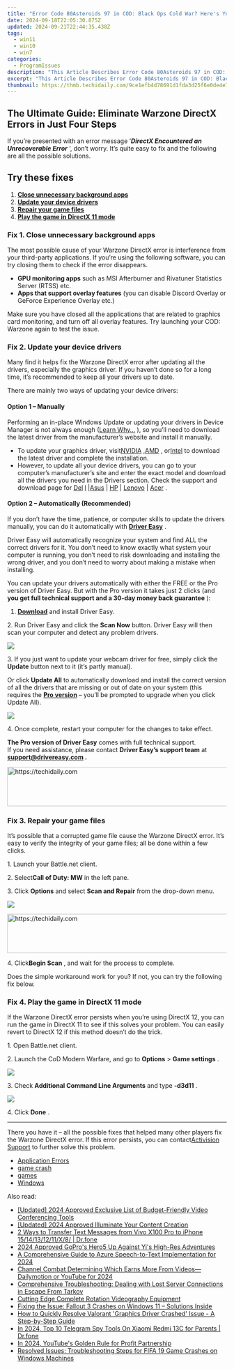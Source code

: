 ```yaml
---
title: "Error Code 80Asteroids 97 in COD: Black Ops Cold War? Here's Your Ultimate Fix"
date: 2024-09-18T22:05:30.875Z
updated: 2024-09-21T22:44:35.438Z
tags:
  - win11
  - win10
  - win7
categories:
  - ProgramIssues
description: "This Article Describes Error Code 80Asteroids 97 in COD: Black Ops Cold War? Here's Your Ultimate Fix"
excerpt: "This Article Describes Error Code 80Asteroids 97 in COD: Black Ops Cold War? Here's Your Ultimate Fix"
thumbnail: https://thmb.techidaily.com/9ce1efb4d78691d1fda3d25f6e0de4e7036d8fbbf749d1e5f5caf96b519e32e1.png
---
```


## The Ultimate Guide: Eliminate Warzone DirectX Errors in Just Four Steps

If you’re presented with an error message ‘_**DirectX Encountered an Unrecoverable Error**_ ‘, don’t worry. It’s quite easy to fix and the following are all the possible solutions.

## Try these fixes

1. **[Close unnecessary background apps](https://tools.techidaily.com/drivereasy/download/)**
2. **[Update your device drivers](https://tools.techidaily.com/drivereasy/download/)**
3. **[Repair your game files](https://tools.techidaily.com/drivereasy/download/)**
4. **[Play the game in DirectX 11 mode](https://tools.techidaily.com/drivereasy/download/)**

### Fix 1\. Close unnecessary background apps

 The most possible cause of your Warzone DirectX error is interference from your third-party applications. If you’re using the following software, you can try closing them to check if the error disappears.

* **GPU monitoring apps** such as MSI Afterburner and Rivatuner Statistics Server (RTSS) etc.
* **Apps that support overlay features** (you can disable Discord Overlay or GeForce Experience Overlay etc.)

 Make sure you have closed all the applications that are related to graphics card monitoring, and turn off all overlay features. Try launching your COD: Warzone again to test the issue.

### Fix 2\. Update your device drivers

 Many find it helps fix the Warzone DirectX error after updating all the drivers, especially the graphics driver. If you haven’t done so for a long time, it’s recommended to keep all your drivers up to date.

There are mainly two ways of updating your device drivers:

#### Option 1 – Manually

 Performing an in-place Windows Update or updating your drivers in Device Manager is not always enough ([Learn Why…](https://tools.techidaily.com/drivereasy/download/) ), so you’ll need to download the latest driver from the manufacturer’s website and install it manually.

* To update your graphics driver, visit[NVIDIA](https://tools.techidaily.com/drivereasy/download/) ,[AMD](https://www.amd.com/en/support) , or[Intel](https://downloadcenter.intel.com/) to download the latest driver and complete the installation.
* However, to update all your device drivers, you can go to your computer’s manufacturer’s site and enter the exact model and download all the drivers you need in the Drivers section. Check the support and download page for[](https://shop-links.co/link/?exclusive=1&publisher_slug=itechdaily19598&url=https%3A%2F%2Fwww.dell.com%2Fsupport%2Fhome%2Fen-us%3Fapp%3Dproducts) [Del](https://shop-links.co/link/?exclusive=1&publisher_slug=itechdaily19598&url=https%3A%2F%2Fwww.dell.com%2Fsupport%2Fhome%2Fen-us%3Fapp%3Dproducts) [l](https://shop-links.co/link/?exclusive=1&publisher_slug=itechdaily19598&url=https%3A%2F%2Fwww.dell.com%2Fsupport%2Fhome%2Fen-us%3Fapp%3Dproducts) |[Asus](https://www.asus.com/support/Download-Center/) | [HP](https://support.hp.com/us-en/drivers) | [Lenovo](https://shop-links.co/link/?exclusive=1&publisher_slug=itechdaily19598&url=https%3A%2F%2Fsupport.lenovo.com%2Fus%2Fen%2F) | [Acer](https://www.acer.com/ac/en/IN/content/drivers) .

#### Option 2 – Automatically (Recommended)

 If you don’t have the time, patience, or computer skills to update the drivers manually, you can do it automatically with **[Driver Easy](https://tools.techidaily.com/drivereasy/download/)**  .

 Driver Easy will automatically recognize your system and find ALL the correct drivers for it. You don’t need to know exactly what system your computer is running, you don’t need to risk downloading and installing the wrong driver, and you don’t need to worry about making a mistake when installing.

 You can update your drivers automatically with either the FREE or the Pro version of Driver Easy. But with the Pro version it takes just 2 clicks (and   **you get full technical support and a 30-day money back guarantee** ):

 1. **[Download](https://tools.techidaily.com/drivereasy/download/)**  and install Driver Easy.

 2\. Run Driver Easy and click the **Scan Now** button. Driver Easy will then scan your computer and detect any problem drivers.

![](https://images.drivereasy.com/wp-content/uploads/2020/12/Scan-now-1.jpg)

 3\. If you just want to update your webcam driver for free, simply click the **Update** button next to it (it’s partly manual).  
  
 Or click **Update All** to automatically download and install the correct version of all the drivers that are missing or out of date on your system (this requires the **[](https://tools.techidaily.com/drivereasy/download/) [Pro version](https://tools.techidaily.com/drivereasy/download/)**  – you’ll be prompted to upgrade when you click Update All).

![](https://images.drivereasy.com/wp-content/uploads/2020/08/3080.jpg)

4\. Once complete, restart your computer for the changes to take effect.

**The Pro version of Driver Easy** comes with full technical support.  
 If you need assistance, please contact **Driver Easy’s support team** at **[support@drivereasy.com](https://tools.techidaily.com/drivereasy/download/) .**

<!-- affiliate ads begin -->
<a href="https://appsumo.8odi.net/c/5597632/2044586/7443" target="_top" id="2044586">
  <img src="//a.impactradius-go.com/display-ad/7443-2044586" border="0" alt="https://techidaily.com" width="728" height="90"/>
</a>
<img height="0" width="0" src="https://appsumo.8odi.net/i/5597632/2044586/7443" style="position:absolute;visibility:hidden;" border="0" />
<!-- affiliate ads end -->

### Fix 3\. Repair your game files

 It’s possible that a corrupted game file cause the Warzone DirectX error. It’s easy to verify the integrity of your game files; all be done within a few clicks.

1\. Launch your Battle.net client.

 2\. Select**Call of Duty: MW** in the left pane.

 3\. Click **Options** and select **Scan and Repair** from the drop-down menu.

![](https://images.drivereasy.com/wp-content/uploads/2021/03/warzone.jpg)

<!-- affiliate ads begin -->
<a href="https://appsumo.8odi.net/c/5597632/2137412/7443" target="_top" id="2137412">
  <img src="//a.impactradius-go.com/display-ad/7443-2137412" border="0" alt="https://techidaily.com" width="728" height="90"/>
</a>
<img height="0" width="0" src="https://appsumo.8odi.net/i/5597632/2137412/7443" style="position:absolute;visibility:hidden;" border="0" />
<!-- affiliate ads end -->

 4\. Click**Begin Scan** , and wait for the process to complete.

 Does the simple workaround work for you? If not, you can try the following fix below.

### Fix 4\. Play the game in DirectX 11 mode

 If the Warzone DirectX error persists when you’re using DirectX 12, you can run the game in DirectX 11 to see if this solves your problem. You can easily revert to DirectX 12 if this method doesn’t do the trick.

1\. Open Battle.net client.

 2\. Launch the CoD Modern Warfare, and go to **Options** \> **Game settings** .

![](https://images.drivereasy.com/wp-content/uploads/2020/11/mw-d3d11.jpg)

 3\. Check **Additional Command Line Arguments** and type **\-d3d11** .

![](https://images.drivereasy.com/wp-content/uploads/2021/03/image-11.png)

 4\. Click **Done** .

---

 There you have it – all the possible fixes that helped many other players fix the Warzone DirectX error. If this error persists, you can contact[Activision Support](https://support.activision.com/options) to further solve this problem.

* [Application Errors](https://tools.techidaily.com/drivereasy/download/)
* [game crash](https://tools.techidaily.com/drivereasy/download/)
* [games](https://tools.techidaily.com/drivereasy/download/)
* [Windows](https://tools.techidaily.com/drivereasy/download/)

<ins class="adsbygoogle"
     style="display:block"
     data-ad-format="autorelaxed"
     data-ad-client="ca-pub-7571918770474297"
     data-ad-slot="1223367746"></ins>

<ins class="adsbygoogle"
     style="display:block"
     data-ad-client="ca-pub-7571918770474297"
     data-ad-slot="8358498916"
     data-ad-format="auto"
     data-full-width-responsive="true"></ins>

<span class="atpl-alsoreadstyle">Also read:</span>
<div><ul>
<li><a href="https://remote-screen-capture.techidaily.com/updated-2024-approved-exclusive-list-of-budget-friendly-video-conferencing-tools/"><u>[Updated] 2024 Approved Exclusive List of Budget-Friendly Video Conferencing Tools</u></a></li>
<li><a href="https://youtube-blog.techidaily.com/ed-2024-approved-illuminate-your-content-creation/"><u>[Updated] 2024 Approved Illuminate Your Content Creation</u></a></li>
<li><a href="https://blog-min.techidaily.com/2-ways-to-transfer-text-messages-from-vivo-x100-pro-to-iphone-1514131211x8-drfone-by-drfone-transfer-from-android-transfer-from-android/"><u>2 Ways to Transfer Text Messages from Vivo X100 Pro to iPhone 15/14/13/12/11/X/8/ | Dr.fone</u></a></li>
<li><a href="https://vp-tips.techidaily.com/2024-approved-gopros-hero5-up-against-yis-high-res-adventures/"><u>2024 Approved GoPro's Hero5 Up Against Yi's High-Res Adventures</u></a></li>
<li><a href="https://fox-hovers.techidaily.com/a-comprehensive-guide-to-azure-speech-to-text-implementation-for-2024/"><u>A Comprehensive Guide to Azure Speech-to-Text Implementation for 2024</u></a></li>
<li><a href="https://youtube-video-recordings.techidaily.com/channel-combat-determining-which-earns-more-from-videosdailymotion-or-youtube-for-2024/"><u>Channel Combat Determining Which Earns More From Videos—Dailymotion or YouTube for 2024</u></a></li>
<li><a href="https://program-issues.techidaily.com/comprehensive-troubleshooting-dealing-with-lost-server-connections-in-escape-from-tarkov/"><u>Comprehensive Troubleshooting: Dealing with Lost Server Connections in Escape From Tarkov</u></a></li>
<li><a href="https://extra-hints.techidaily.com/cutting-edge-complete-rotation-videography-equipment/"><u>Cutting Edge Complete Rotation Videography Equipment</u></a></li>
<li><a href="https://program-issues.techidaily.com/fixing-the-issue-fallout-3-crashes-on-windows-11-solutions-inside/"><u>Fixing the Issue: Fallout 3 Crashes on Windows 11 – Solutions Inside</u></a></li>
<li><a href="https://program-issues.techidaily.com/how-to-quickly-resolve-valorant-graphics-driver-crashed-issue-a-step-by-step-guide/"><u>How to Quickly Resolve Valorant 'Graphics Driver Crashed' Issue - A Step-by-Step Guide</u></a></li>
<li><a href="https://android-location-track.techidaily.com/in-2024-top-10-telegram-spy-tools-on-xiaomi-redmi-13c-for-parents-drfone-by-drfone-virtual-android/"><u>In 2024, Top 10 Telegram Spy Tools On Xiaomi Redmi 13C for Parents | Dr.fone</u></a></li>
<li><a href="https://facebook-video-footage.techidaily.com/in-2024-youtubes-golden-rule-for-profit-partnership/"><u>In 2024, YouTube's Golden Rule for Profit Partnership</u></a></li>
<li><a href="https://program-issues.techidaily.com/resolved-issues-troubleshooting-steps-for-fifa-19-game-crashes-on-windows-machines/"><u>Resolved Issues: Troubleshooting Steps for FIFA 19 Game Crashes on Windows Machines</u></a></li>
</ul></div>

